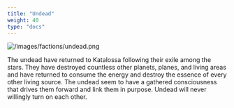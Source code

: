 ```yaml
---
title: "Undead"
weight: 40
type: "docs"
---
```


![/images/factions/undead.png](/images/factions/undead.png)

The undead have returned to Katalossa following their exile among the stars. They have destroyed countless other planets, planes, and living areas and have returned to consume the energy and destroy the essence of every other living source. The undead seem to have a gathered consciousness that drives them forward and link them in purpose. Undead will never willingly turn on each other.